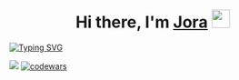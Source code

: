 <h1 align="center">Hi there, I'm <a href="https://t.me/PROGER32" target="_blank">Jora</a> 
<img src="https://github.com/blackcater/blackcater/raw/main/images/Hi.gif" height="32"/></h1>
<a href="https://git.io/typing-svg"><img src="https://readme-typing-svg.demolab.com?font=Fira+Code&pause=1000&color=909090&width=435&lines=It's+my+telegram+bot+for+onboarding" alt="Typing SVG" /></a>

![](https://komarev.com/ghpvc/?username=Igsiggs)
[![codewars](https://www.codewars.com/users/henesy/badges/micro)](https://www.codewars.com/users/henesy)
